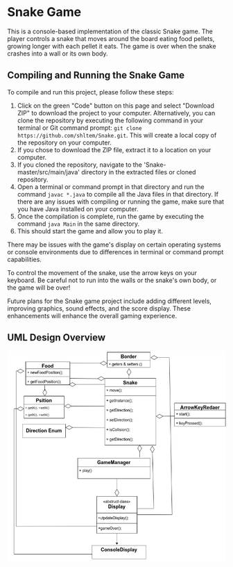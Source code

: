 <h1>Snake Game</h1>
<p>This is a console-based implementation of the classic Snake game. The player controls a snake that moves around the board eating food pellets, growing longer with each pellet it eats. The game is over when the snake crashes into a wall or its own body.</p>

<h2>Compiling and Running the Snake Game</h2>
<p>To compile and run this project, please follow these steps:
<ol>
<li>Click on the green "Code" button on this page and select "Download ZIP" to download the project to your computer. Alternatively, you can clone the repository by executing the following command in your terminal or Git command prompt: <code>git clone https://github.com/shltem/Snake.git</code>. This will create a local copy of the repository on your computer.</li>
<li>If you chose to download the ZIP file, extract it to a location on your computer.</li>
<li>If you cloned the repository, navigate to the 'Snake-master/src/main/java' directory in the extracted files or cloned repository.</li>
<li>Open a terminal or command prompt in that directory and run the command <code>javac *.java</code> to compile all the Java files in that directory. If there are any issues with compiling or running the game, make sure that you have Java installed on your computer.</li>
<li>Once the compilation is complete, run the game by executing the command <code>java Main</code> in the same directory.</li>
<li>This should start the game and allow you to play it. </li>
</ol>
<p>There may be issues with the game's display on certain operating systems or console environments due to differences in terminal or command prompt capabilities. </p>
<p>To control the movement of the snake, use the arrow keys on your keyboard. Be careful not to run into the walls or the snake's own body, or the game will be over!</p>
<p>

<p>Future plans for the Snake game project include adding different levels, improving graphics, sound effects, and the score display. These enhancements will enhance the overall gaming experience.</p>
<h2>UML Design Overview</h2>
<img src="Snake.jpg" alt="uml design">
